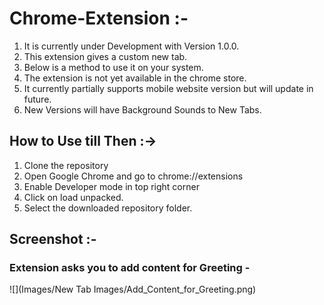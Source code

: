 # Chrome-Extension :-

1. It is currently under Development with Version 1.0.0.
2. This extension gives a custom new tab. 
3. Below is a method to use it on your system. 
4. The extension is not yet available in the chrome store.
5. It currently partially supports mobile website version but will update in future.
6. New Versions will have Background Sounds to New Tabs. 

## How to Use till Then :->

1. Clone the repository
2. Open Google Chrome and go to chrome://extensions
3. Enable Developer mode in top right corner
4. Click on load unpacked.
5. Select the downloaded repository folder.

## Screenshot :-

### Extension asks you to add content for Greeting -

![](Images/New Tab Images/Add_Content_for_Greeting.png)